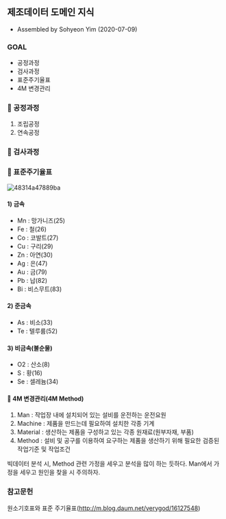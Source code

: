 ## 제조데이터 도메인 지식    
- Assembled by Sohyeon Yim (2020-07-09)    

### GOAL
- 공정과정    
- 검사과정   
- 표준주기율표    
- 4M 변경관리    

### 👀 공정과정    
1. 조립공정    
2. 연속공정    


### 👀 검사과정    

### 👀 표준주기율표    
![48314a47889ba](https://user-images.githubusercontent.com/44013936/87055307-1dfbf080-c23f-11ea-86a0-32739c98e843.jpg)    

#### 1) 금속    
- Mn : 망가니즈(25)        
- Fe : 철(26)        
- Co : 코발트(27)           
- Cu : 구리(29)         
- Zn : 아연(30)        
- Ag : 은(47)    
- Au : 금(79)    
- Pb : 납(82)  
- Bi : 비스무트(83)    

#### 2) 준금속    
- As : 비소(33)    
- Te : 텔루륨(52)    

#### 3) 비금속(불순물)    
- O2 : 산소(8)    
- S : 황(16)    
- Se : 셀레늄(34)    

#### 👀 4M 변경관리(4M Method)       
1. Man : 작업장 내에 설치되어 있는 설비를 운전하는 운전요원    
2. Machine : 제품을 만드는데 필요하여 설치한 각종 기계    
3. Material : 생산하는 제품을 구성하고 있는 각종 원재료(원부자재, 부품)    
4. Method : 설비 및 공구를 이용하여 요구하는 제품을 생산하기 위해 필요한 검증된 작업기준 및 작업조건    

빅데이터 분석 시, Method 관련 가정을 세우고 분석을 많이 하는 듯하다. Man에서 가정을 세우고 원인을 찾을 시 주의하자.    

### 참고문헌    
원소기호표와 표준 주기율표(http://m.blog.daum.net/verygod/16127548)    

